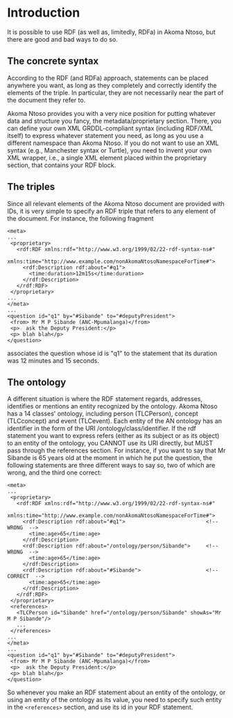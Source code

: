 # Introduction #

It is possible to use RDF (as well as, limitedly, RDFa) in Akoma Ntoso, but there are good and bad ways to do so.

## The concrete syntax ##

According to the RDF (and RDFa) approach, statements can be placed anywhere you want, as long as they completely and correctly identify the elements of the triple. In particular, they are not necessarily near the part of the document they refer to.

Akoma Ntoso provides you with a very nice position for putting whatever data and structure you fancy, the metadata/proprietary section. There, you can define your own XML GRDDL-compliant syntax (including RDF/XML itself) to express whatever statement you need, as long as you use a different namespace than Akoma Ntoso. If you do not want to use an XML syntax (e.g., Manchester syntax or Turtle), you need to invent your own XML wrapper, i.e., a single XML element placed within the proprietary section, that contains your RDF block.

## The triples ##

Since all relevant elements of the Akoma Ntoso document are provided with IDs, it is very simple to specify an RDF triple that refers to any element of the document. For instance, the following fragment

```
<meta>
...
 <proprietary>
   <rdf:RDF xmlns:rdf="http://www.w3.org/1999/02/22-rdf-syntax-ns#"
            xmlns:time="http://www.example.com/nonAkomaNtosoNamespaceForTime#">
     <rdf:Description rdf:about="#q1">
       <time:duration>12m15s</time:duration>
     </rdf:Description>
   </rdf:RDF>
 </proprietary>
...
</meta>
...
<question id="q1" by="#Sibande" to="#deputyPresident">
 <from> Mr M P Sibande (ANC-Mpumalanga)</from>
 <p>  ask the Deputy President:</p>
 <p> blah blah</p>
</question>
```

associates the question whose id is "q1" to the statement that its duration was 12 minutes and 15 seconds.

## The ontology ##

A different situation is where the RDF statement regards, addresses, identifies or mentions an entity recognized by the ontology. Akoma Ntoso has a 14 classes' ontology, including person (TLCPerson), concept (TLCconcept) and event (TLCevent). Each entity of the AN ontology has an identifier in the form of the URI /ontology/class/identifier. If the rdf statement you want to express refers (either as its subject or as its object) to an entity of the ontology, you CANNOT use its URI directly, but MUST pass through the references section. For instance, if you want to say that Mr Sibande is 65 years old at the moment in which he put the question, the following statements are three different ways to say so, two of which are wrong, and the third one correct:

```
<meta>
...
 <proprietary>
   <rdf:RDF xmlns:rdf="http://www.w3.org/1999/02/22-rdf-syntax-ns#"
            xmlns:time="http://www.example.com/nonAkomaNtosoNamespaceForTime#">
     <rdf:Description rdf:about="#q1">                          <!-- WRONG  -->
       <time:age>65</time:age>
     </rdf:Description>
     <rdf:Description rdf:about="/ontology/person/Sibande">     <!-- WRONG  -->
       <time:age>65</time:age>
     </rdf:Description>
     <rdf:Description rdf:about="#Sibande">                     <!-- CORRECT  -->
       <time:age>65</time:age>
     </rdf:Description>
   </rdf:RDF>
 </proprietary>
 <references>
   <TLCPerson id="Sibande" href="/ontology/person/Sibande" showAs="Mr M P Sibande"/>
   ...
 </references>
...
</meta>
...
<question id="q1" by="#Sibande" to="#deputyPresident">
 <from> Mr M P Sibande (ANC-Mpumalanga)</from>
 <p>  ask the Deputy President:</p>
 <p> blah blah</p>
</question>
```

So whenever you make an RDF statement about an entity of the ontology, or using an entity of the ontology as its value, you need to specify such entity in the `<references>` section, and use its id in your RDF statement.
